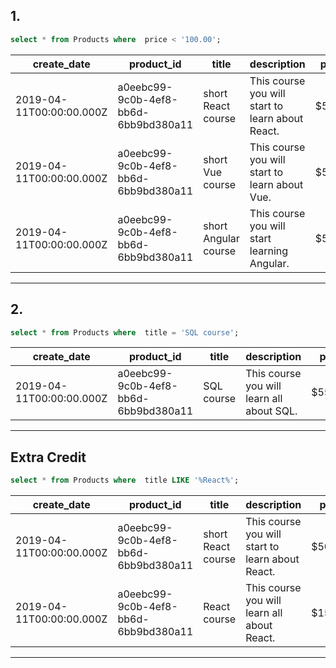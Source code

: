 

## 1.
```sql
select * from Products where  price < '100.00';
```
| create_date              | product_id                           | title                                              | description                                      | price  |
| ------------------------ | ------------------------------------ | -------------------------------------------------- | ------------------------------------------------ | ------ |
| 2019-04-11T00:00:00.000Z | a0eebc99-9c0b-4ef8-bb6d-6bb9bd380a11 | short React course                                 | This course you will start to learn about React. | $50.00 |
| 2019-04-11T00:00:00.000Z | a0eebc99-9c0b-4ef8-bb6d-6bb9bd380a11 | short Vue course                                   | This course you will start to learn about Vue.   | $50.00 |
| 2019-04-11T00:00:00.000Z | a0eebc99-9c0b-4ef8-bb6d-6bb9bd380a11 | short Angular course                               | This course you will start learning Angular.     | $50.00 |
---
## 2.
```sql
select * from Products where  title = 'SQL course';
```
| create_date              | product_id                           | title                                              | description                               | price   |
| ------------------------ | ------------------------------------ | -------------------------------------------------- | ----------------------------------------- | ------- |
| 2019-04-11T00:00:00.000Z | a0eebc99-9c0b-4ef8-bb6d-6bb9bd380a11 | SQL course                                         | This course you will learn all about SQL. | $550.00 |

---
## Extra Credit
```sql
select * from Products where  title LIKE '%React%';
```
| create_date              | product_id                           | title                                              | description                                      | price   |
| ------------------------ | ------------------------------------ | -------------------------------------------------- | ------------------------------------------------ | ------- |
| 2019-04-11T00:00:00.000Z | a0eebc99-9c0b-4ef8-bb6d-6bb9bd380a11 | short React course                                 | This course you will start to learn about React. | $50.00  |
| 2019-04-11T00:00:00.000Z | a0eebc99-9c0b-4ef8-bb6d-6bb9bd380a11 | React course                                       | This course you will learn all about React.      | $150.00 |

---